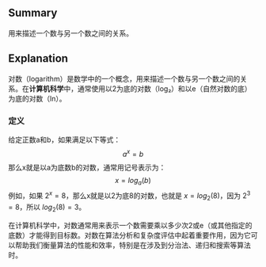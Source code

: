 ## Summary
用来描述一个数与另一个数之间的关系。
## Explanation
对数（logarithm）是数学中的一个概念，用来描述一个数与另一个数之间的关系。在**计算机科学**中，通常使用以2为底的对数（log₂）和以e（自然对数的底）为底的对数（ln）。
### 定义
给定正数a和b，如果满足以下等式：
$$
a^x=b
$$
那么x就是以a为底数b的对数，通常用记号表示为：
$$
x=log_a​(b)
$$
例如，如果 $2^x=8$，那么x就是以2为底8的对数，也就是 $x=log⁡_2(8)$，因为 $2^3=8$，所以 $log⁡_2(8)=3$。

在计算机科学中，对数通常用来表示一个数需要乘以多少次2或e（或其他指定的底数）才能得到目标数。对数在算法分析和复杂度评估中起着重要作用，因为它可以帮助我们衡量算法的性能和效率，特别是在涉及到分治法、递归和搜索等算法时。